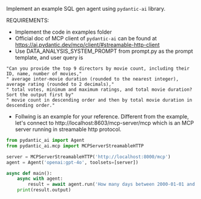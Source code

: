 Implement an example SQL gen agent using `pydantic-ai` library.

REQUIREMENTS:

- Implement the code in examples folder
- Official doc of MCP client of `pydantic-ai` can be found at https://ai.pydantic.dev/mcp/client/#streamable-http-client
- Use DATA_ANALYSIS_SYSTEM_PROMPT from prompt.py as the prompt template, and user query is

```
"Can you provide the top 9 directors by movie count, including their ID, name, number of movies,"
" average inter-movie duration (rounded to the nearest integer), average rating (rounded to 2 decimals),"
" total votes, minimum and maximum ratings, and total movie duration? Sort the output first by"
" movie count in descending order and then by total movie duration in descending order."
```

- Follwing is an example for your reference. Different from the example, let's connect to http://localhost:8603/mcp-server/mcp which is an MCP server running in streamable http protocol.

```python
from pydantic_ai import Agent
from pydantic_ai.mcp import MCPServerStreamableHTTP

server = MCPServerStreamableHTTP('http://localhost:8000/mcp')
agent = Agent('openai:gpt-4o', toolsets=[server])

async def main():
    async with agent:
        result = await agent.run('How many days between 2000-01-01 and 2025-03-18?')
    print(result.output)
```
